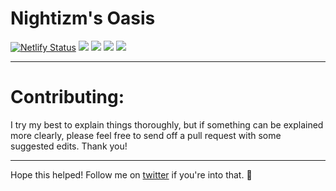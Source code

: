 # Nightizm's Oasis

[![Netlify Status](https://api.netlify.com/api/v1/badges/9adc0fb9-d1da-4ac9-9f2e-b695f655f109/deploy-status)](https://app.netlify.com/sites/vigilant-allen-c8aed8/deploys)
[![](https://img.shields.io/david/tr1s/tris-webpack-boilerplate.svg)](https://github.com/tr1s/nightizm-portfolio)
[![](https://img.shields.io/david/dev/tr1s/tris-webpack-boilerplate.svg)](https://github.com/tr1s/nightizm-portfolio)
[![](https://img.shields.io/badge/chat-twitter-blue.svg)](https://twitter.com/nightizm)
[![](https://img.shields.io/badge/buy%20me%20a%20tea-donate-yellow.svg)](https://paypal.me/Nightizm)

___

# Contributing:

I try my best to explain things thoroughly, but if something can be explained more clearly, please feel free to send off a pull request with some suggested edits. Thank you!
___

Hope this helped! Follow me on [twitter](https://twitter.com/triscodes) if you're into that. 🌱